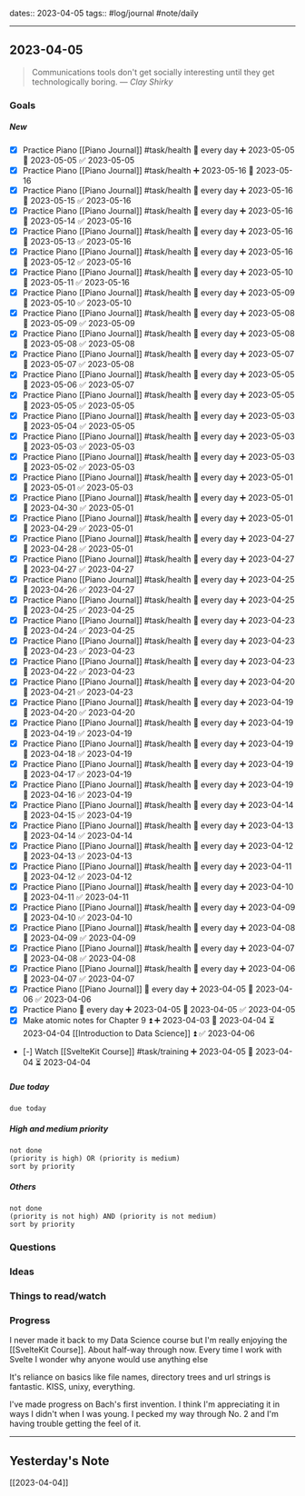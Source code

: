 dates:: 2023-04-05
tags:: #log/journal #note/daily 

---
## 2023-04-05

> Communications tools don't get socially interesting until they get technologically boring.
> — <cite>Clay Shirky</cite>

### Goals 

##### New

- [x] Practice Piano [[Piano Journal]] #task/health 🔁 every day ➕ 2023-05-05 📅 2023-05-05 ✅ 2023-05-05
- [x] Practice Piano [[Piano Journal]] #task/health ➕ 2023-05-16 📅 2023-05-16
- [x] Practice Piano [[Piano Journal]] #task/health 🔁 every day ➕ 2023-05-16 📅 2023-05-15 ✅ 2023-05-16
- [x] Practice Piano [[Piano Journal]] #task/health 🔁 every day ➕ 2023-05-16 📅 2023-05-14 ✅ 2023-05-16
- [x] Practice Piano [[Piano Journal]] #task/health 🔁 every day ➕ 2023-05-16 📅 2023-05-13 ✅ 2023-05-16
- [x] Practice Piano [[Piano Journal]] #task/health 🔁 every day ➕ 2023-05-16 📅 2023-05-12 ✅ 2023-05-16
- [x] Practice Piano [[Piano Journal]] #task/health 🔁 every day ➕ 2023-05-10 📅 2023-05-11 ✅ 2023-05-16
- [x] Practice Piano [[Piano Journal]] #task/health 🔁 every day ➕ 2023-05-09 📅 2023-05-10 ✅ 2023-05-10
- [x] Practice Piano [[Piano Journal]] #task/health 🔁 every day ➕ 2023-05-08 📅 2023-05-09 ✅ 2023-05-09
- [x] Practice Piano [[Piano Journal]] #task/health 🔁 every day ➕ 2023-05-08 📅 2023-05-08 ✅ 2023-05-08
- [x] Practice Piano [[Piano Journal]] #task/health 🔁 every day ➕ 2023-05-07 📅 2023-05-07 ✅ 2023-05-08
- [x] Practice Piano [[Piano Journal]] #task/health 🔁 every day ➕ 2023-05-05 📅 2023-05-06 ✅ 2023-05-07
- [x] Practice Piano [[Piano Journal]] #task/health 🔁 every day ➕ 2023-05-05 📅 2023-05-05 ✅ 2023-05-05
- [x] Practice Piano [[Piano Journal]] #task/health 🔁 every day ➕ 2023-05-03 📅 2023-05-04 ✅ 2023-05-05
- [x] Practice Piano [[Piano Journal]] #task/health 🔁 every day ➕ 2023-05-03 📅 2023-05-03 ✅ 2023-05-03
- [x] Practice Piano [[Piano Journal]] #task/health 🔁 every day ➕ 2023-05-03 📅 2023-05-02 ✅ 2023-05-03
- [x] Practice Piano [[Piano Journal]] #task/health 🔁 every day ➕ 2023-05-01 📅 2023-05-01 ✅ 2023-05-03
- [x] Practice Piano [[Piano Journal]] #task/health 🔁 every day ➕ 2023-05-01 📅 2023-04-30 ✅ 2023-05-01
- [x] Practice Piano [[Piano Journal]] #task/health 🔁 every day ➕ 2023-05-01 📅 2023-04-29 ✅ 2023-05-01
- [x] Practice Piano [[Piano Journal]] #task/health 🔁 every day ➕ 2023-04-27 📅 2023-04-28 ✅ 2023-05-01
- [x] Practice Piano [[Piano Journal]] #task/health 🔁 every day ➕ 2023-04-27 📅 2023-04-27 ✅ 2023-04-27
- [x] Practice Piano [[Piano Journal]] #task/health 🔁 every day ➕ 2023-04-25 📅 2023-04-26 ✅ 2023-04-27
- [x] Practice Piano [[Piano Journal]] #task/health 🔁 every day ➕ 2023-04-25 📅 2023-04-25 ✅ 2023-04-25
- [x] Practice Piano [[Piano Journal]] #task/health 🔁 every day ➕ 2023-04-23 📅 2023-04-24 ✅ 2023-04-25
- [x] Practice Piano [[Piano Journal]] #task/health 🔁 every day ➕ 2023-04-23 📅 2023-04-23 ✅ 2023-04-23
- [x] Practice Piano [[Piano Journal]] #task/health 🔁 every day ➕ 2023-04-23 📅 2023-04-22 ✅ 2023-04-23
- [x] Practice Piano [[Piano Journal]] #task/health 🔁 every day ➕ 2023-04-20 📅 2023-04-21 ✅ 2023-04-23
- [x] Practice Piano [[Piano Journal]] #task/health 🔁 every day ➕ 2023-04-19 📅 2023-04-20 ✅ 2023-04-20
- [x] Practice Piano [[Piano Journal]] #task/health 🔁 every day ➕ 2023-04-19 📅 2023-04-19 ✅ 2023-04-19
- [x] Practice Piano [[Piano Journal]] #task/health 🔁 every day ➕ 2023-04-19 📅 2023-04-18 ✅ 2023-04-19
- [x] Practice Piano [[Piano Journal]] #task/health 🔁 every day ➕ 2023-04-19 📅 2023-04-17 ✅ 2023-04-19
- [x] Practice Piano [[Piano Journal]] #task/health 🔁 every day ➕ 2023-04-19 📅 2023-04-16 ✅ 2023-04-19
- [x] Practice Piano [[Piano Journal]] #task/health 🔁 every day ➕ 2023-04-14 📅 2023-04-15 ✅ 2023-04-19
- [x] Practice Piano [[Piano Journal]] #task/health 🔁 every day ➕ 2023-04-13 📅 2023-04-14 ✅ 2023-04-14
- [x] Practice Piano [[Piano Journal]] #task/health 🔁 every day ➕ 2023-04-12 📅 2023-04-13 ✅ 2023-04-13
- [x] Practice Piano [[Piano Journal]] #task/health 🔁 every day ➕ 2023-04-11 📅 2023-04-12 ✅ 2023-04-12
- [x] Practice Piano [[Piano Journal]] #task/health 🔁 every day ➕ 2023-04-10 📅 2023-04-11 ✅ 2023-04-11
- [x] Practice Piano [[Piano Journal]] #task/health 🔁 every day ➕ 2023-04-09 📅 2023-04-10 ✅ 2023-04-10
- [x] Practice Piano [[Piano Journal]] #task/health 🔁 every day ➕ 2023-04-08 📅 2023-04-09 ✅ 2023-04-09
- [x] Practice Piano [[Piano Journal]] #task/health 🔁 every day ➕ 2023-04-07 📅 2023-04-08 ✅ 2023-04-08
- [x] Practice Piano [[Piano Journal]] #task/health 🔁 every day ➕ 2023-04-06 📅 2023-04-07 ✅ 2023-04-07
- [x] Practice Piano [[Piano Journal]] 🔁 every day ➕ 2023-04-05 📅 2023-04-06 ✅ 2023-04-06
- [x] Practice Piano 🔁 every day ➕ 2023-04-05 📅 2023-04-05 ✅ 2023-04-05
- [x] Make atomic notes for Chapter 9 ⏫ ➕ 2023-04-03 🛫 2023-04-04 ⏳ 2023-04-04 [[Introduction to Data Science]] ⏫ ✅ 2023-04-06
- [-] Watch [[SvelteKit Course]] #task/training ➕ 2023-04-05 🛫 2023-04-04 ⏳ 2023-04-04

##### Due today

```tasks
due today
```

##### High and medium priority

```tasks
not done
(priority is high) OR (priority is medium)
sort by priority
```

##### Others

```tasks
not done
(priority is not high) AND (priority is not medium)
sort by priority
```

### Questions



### Ideas



### Things to read/watch



### Progress

I never made it back to my Data Science course but I'm really enjoying the [[SvelteKit Course]]. About half-way through now. Every time I work with Svelte I wonder why anyone would use anything else

It's reliance on basics like file names, directory trees and url strings is fantastic. KISS, unixy, everything.

I've made progress on Bach's first invention. I think I'm appreciating it in ways I didn't when I was young. I pecked my way through No. 2 and I'm having trouble getting the feel of it.


---
## Yesterday's Note

[[2023-04-04]]


